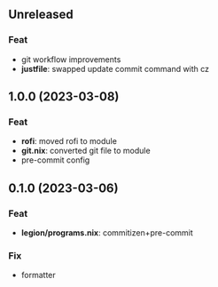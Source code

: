 ## Unreleased

### Feat

- git workflow improvements
- **justfile**: swapped update commit command with cz

## 1.0.0 (2023-03-08)

### Feat

- **rofi**: moved rofi to module
- **git.nix**: converted git file to module
- pre-commit config

## 0.1.0 (2023-03-06)

### Feat

- **legion/programs.nix**: commitizen+pre-commit

### Fix

- formatter
